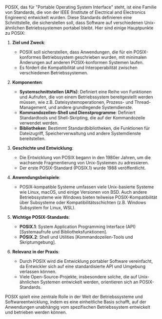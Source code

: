 POSIX, das für "Portable Operating System Interface" steht, ist eine Familie von Standards, die von der IEEE (Institute of Electrical and Electronics Engineers) entwickelt wurden. Diese Standards definieren eine Schnittstelle, die sicherstellen soll, dass Software auf verschiedenen Unix-ähnlichen Betriebssystemen portabel bleibt. Hier sind einige Hauptpunkte zu POSIX:

1. **Ziel und Zweck**:
    
    - POSIX soll sicherstellen, dass Anwendungen, die für ein POSIX-konformes Betriebssystem geschrieben wurden, mit minimalen Änderungen auf anderen POSIX-konformen Systemen laufen.
    - Es fördert die Kompatibilität und Interoperabilität zwischen verschiedenen Betriebssystemen.
2. **Komponenten**:
    
    - **Systemschnittstellen (APIs)**: Definiert eine Reihe von Funktionen und Aufrufen, die von einem Betriebssystem bereitgestellt werden müssen, wie z.B. Dateisystemoperationen, Prozess- und Thread-Management, und andere grundlegende Systemdienste.
    - **Kommandozeilen-Shell und Dienstprogramme**: Definiert Standardtools und Shell-Skripting, die auf der Kommandozeile verwendet werden.
    - **Bibliotheken**: Bestimmt Standardbibliotheken, die Funktionen für Dateizugriff, Speicherverwaltung und andere Systemdienste bereitstellen.
3. **Geschichte und Entwicklung**:
    
    - Die Entwicklung von POSIX begann in den 1980er Jahren, um die wachsende Fragmentierung von Unix-Systemen zu adressieren.
    - Der erste POSIX-Standard (POSIX.1) wurde 1988 veröffentlicht.
4. **Anwendungsbeispiele**:
    
    - POSIX-kompatible Systeme umfassen viele Unix-basierte Systeme wie Linux, macOS, und einige Versionen von BSD. Auch andere Betriebssysteme wie Windows bieten teilweise POSIX-Kompatibilität über Subsysteme oder Kompatibilitätsschichten (z.B. Windows Subsystem for Linux, WSL).
5. **Wichtige POSIX-Standards**:
    
    - **POSIX.1**: System Application Programming Interface (API) [Systemaufrufe und Bibliotheksfunktionen].
    - **POSIX.2**: Shell und Utilities [Kommandozeilen-Tools und Skriptumgebung].
6. **Relevanz in der Praxis**:
    
    - Durch POSIX wird die Entwicklung portabler Software vereinfacht, da Entwickler sich auf eine standardisierte API und Umgebung verlassen können.
    - Viele Open-Source-Projekte, insbesondere solche, die auf Unix-ähnlichen Systemen entwickelt werden, orientieren sich an POSIX-Standards.

POSIX spielt eine zentrale Rolle in der Welt der Betriebssysteme und Softwareentwicklung, indem es eine einheitliche Basis schafft, auf der Anwendungen unabhängig vom spezifischen Betriebssystem entwickelt und betrieben werden können.